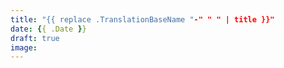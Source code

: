 ```yaml
---
title: "{{ replace .TranslationBaseName "-" " " | title }}"
date: {{ .Date }}
draft: true
image: 
---
```


